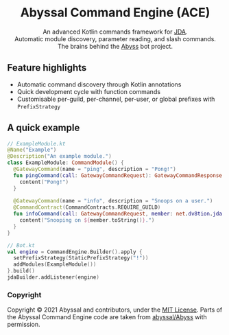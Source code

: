 <div align="center">

# Abyssal Command Engine (ACE)
An advanced Kotlin commands framework for [JDA](https://github.com/DV8FromTheWorld/JDA).  
Automatic module discovery, parameter reading, and slash commands.  
The brains behind the [Abyss](https://github.com/abyssal/abyss) bot project.

</div>

## Feature highlights
- Automatic command discovery through Kotlin annotations
- Quick development cycle with function commands
- Customisable per-guild, per-channel, per-user, or global prefixes with `PrefixStrategy`

## A quick example
```kt
// ExampleModule.kt
@Name("Example")
@Description("An example module.")
class ExampleModule: CommandModule() {
  @GatewayCommand(name = "ping", description = "Pong!")
  fun pingCommand(call: GatewayCommandRequest): GatewayCommandResponse = respond {
    content("Pong!")
  }
  
  @GatewayCommand(name = "info", description = "Snoops on a user.")
  @CommandContract(CommandContracts.REQUIRE_GUILD)
  fun infoCommand(call: GatewayCommandRequest, member: net.dv8tion.jda.api.entities.Member) = respond {
    content("Snooping on ${member.toString()}.")
  }
}

// Bot.kt
val engine = CommandEngine.Builder().apply {
  setPrefixStrategy(StaticPrefixStrategy("!"))
  addModules(ExampleModule())
}.build()
jdaBuilder.addListener(engine)
```

### Copyright
Copyright &copy; 2021 Abyssal and contributors, under the [MIT License](LICENSE.md).
Parts of the Abyssal Command Engine code are taken from [abyssal/Abyss](https://github.com/abyssal/abyss) with permission.
